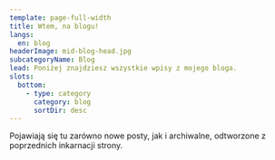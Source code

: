 ```yaml
---
template: page-full-width
title: Wtem, na blogu!
langs:
  en: blog
headerImage: mid-blog-head.jpg
subcategoryName: Blog
lead: Poniżej znajdziesz wszystkie wpisy z mojego bloga.
slots:
  bottom:
    - type: category
      category: blog
      sortDir: desc
---
```

Pojawiają się tu zarówno nowe posty, jak i archiwalne, odtworzone z poprzednich inkarnacji strony.